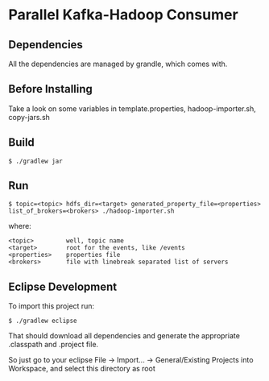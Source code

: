 Parallel Kafka-Hadoop Consumer
==============================

Dependencies
------------
All the dependencies are managed by grandle, which comes with.


Before Installing
-----------------

Take a look on some variables in template.properties, hadoop-importer.sh, copy-jars.sh


Build
-----

	$ ./gradlew jar


Run
---

	$ topic=<topic> hdfs_dir=<target> generated_property_file=<properties> list_of_brokers=<brokers> ./hadoop-importer.sh

where:

	<topic> 	 	well, topic name
	<target>		root for the events, like /events
	<properties>	properties file
	<brokers>		file with linebreak separated list of servers


Eclipse Development
-------------------

To import this project run:

	$ ./gradlew eclipse

That should download all dependencies and generate the appropriate .classpath and .project file.

So just go to your eclipse File -> Import... -> General/Existing Projects into Workspace, and select this directory as root
